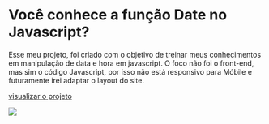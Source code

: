 # Você conhece a função Date no Javascript?


Esse meu projeto, foi criado com o objetivo de treinar meus conhecimentos em manipulação de data e hora em javascript.
O foco não foi o front-end, mas sim o código Javascript, por isso não está responsivo para Móbile e futuramente irei adaptar o layout do site.

[visualizar o projeto](https://fernandosilvajesus.github.io/Cronometro-em-JavaScript/)

<img src="https://i.ibb.co/3rxrqNH/screencapture-fernandosilvajesus-github-io-Cronometro-em-Java-Script-2022-06-27-22-11-40.png">


